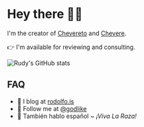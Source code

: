 # Hey there 👋🏾

I'm the creator of [Chevereto](https://chevereto.com/) and [Chevere](https://chevere.org/).

👉 I'm available for reviewing and consulting.

![Rudy's GitHub stats](https://github-readme-stats.vercel.app/api?username=rodber&count_private=true&show_icons=true&custom_title=Don%20Rudy%27s%20GitHub%20Stats)

## FAQ

* 📝 I blog at [rodolfo.is](https://rodolfo.is/)
* 🦜 Follow me at [@godlike](https://twitter.com/godlike)
* 🤗 También hablo español ~ *¡Viva La Raza!*
